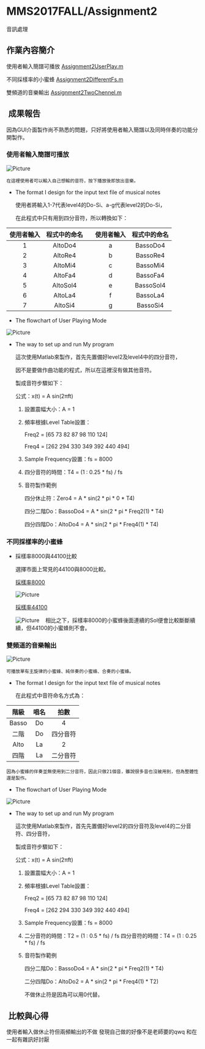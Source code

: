 # MMS2017FALL/Assignment2
音訊處理

##  作業內容簡介
使用者輸入簡譜可播放 [Assignment2UserPlay.m]

不同採樣率的小蜜蜂 [Assignment2DifferentFs.m]

雙頻道的音樂輸出 [Assignment2TwoChennel.m]

  [Assignment2UserPlay.m]: https://github.com/PeiShanYang/MMS2017FALL/blob/master/Assignment2/Assignment2UserPlay.m
  [Assignment2DifferentFs.m]: https://github.com/PeiShanYang/MMS2017FALL/blob/master/Assignment2/Assignment2DifferentFs.m
  [Assignment2TwoChennel.m]: https://github.com/PeiShanYang/MMS2017FALL/blob/master/Assignment2/Assignment2TwoChennel.m

##  成果報告
因為GUI介面製作尚不熟悉的問題，只好將使用者輸入簡譜以及同時伴奏的功能分開製作。

### 使用者輸入簡譜可播放

![Picture](UserPlay.JPG)

    在這裡使用者可以輸入自己想輸的音符，按下播放後即放出音樂。

* The format I design for the input text file of musical notes

    使用者將輸入1-7代表level4的Do-Si、a-g代表level2的Do-Si，

    在此程式中只有用到四分音符，所以轉換如下：

使用者輸入|程式中的命名||使用者輸入|程式中的命名
:---:|:---:|:---:|:---:|:---:
1|AltoDo4||a|BassoDo4
2|AltoRe4||b|BassoRe4
3|AltoMi4||c|BassoMi4
4|AltoFa4||d|BassoFa4
5|AltoSol4||e|BassoSol4
6|AltoLa4||f|BassoLa4
7|AltoSi4||g|BassoSi4

* The flowchart of User Playing Mode

![Picture](UserPlayFlowchart.JPG)

* The way to set up and run My program

    這次使用Matlab來製作，首先先置備好level2及level4中的四分音符，

    因不是要做作曲功能的程式，所以在這裡沒有做其他音符。

    製成音符步驟如下：

    公式：x(t) = A sin(2πft)
    1. 設置震幅大小：A = 1
    2. 頻率根據Level Table設置：

        Freq2 = [65 73 82 87 98 110 124]

        Freq4 = [262 294 330 349 392 440 494]
    3. Sample Frequency設置：fs = 8000
    4. 四分音符的時間：T4 = (1 : 0.25 * fs) / fs
    5. 音符製作範例

        四分休止符：Zero4 = A * sin(2 * pi * 0 * T4)

        四分二階Do：BassoDo4 = A * sin(2 * pi * Freq2(1) * T4)

        四分四階Do：AltoDo4 = A * sin(2 * pi * Freq4(1) * T4)

### 不同採樣率的小蜜蜂

* 採樣率8000與44100比較

    選擇市面上常見的44100與8000比較。
    
    [採樣率8000]
    
  [採樣率8000]:https://github.com/PeiShanYang/MMS2017FALL/blob/master/Assignment2/fs8000LittleBee.wav
![Picture](fs44100.JPG)

   [採樣率44100]
  
  [採樣率44100]:https://github.com/PeiShanYang/MMS2017FALL/blob/master/Assignment2/fs44100LittleBee.wav
![Picture](fs8000.JPG)
    相比之下，採樣率8000的小蜜蜂後面連續的Sol便會比較斷斷續續，但44100的小蜜蜂則不會。

### 雙頻道的音樂輸出

![Picture](TwoChannel.JPG)

    可播放單有主旋律的小蜜蜂、純伴奏的小蜜蜂、合奏的小蜜蜂。

* The format I design for the input text file of musical notes

    在此程式中音符命名方式為：

階級|唱名|拍數
:---:|:---:|:---:
Basso|Do|4
二階|Do|四分音符
Alto|La|2
四階|La|二分音符

    因為小蜜蜂的伴奏並無使用到二分音符，因此只做21個音，雖說很多音也沒被用到，但為整體性還是製作。

* The flowchart of User Playing Mode

![Picture](TwoChannelFlowchart.JPG)

* The way to set up and run My program

    這次使用Matlab來製作，首先先置備好level2的四分音符及level4的二分音符、四分音符，

    製成音符步驟如下：

    公式：x(t) = A sin(2πft)
    1. 設置震幅大小：A = 1
    2. 頻率根據Level Table設置：

        Freq2 = [65 73 82 87 98 110 124]

        Freq4 = [262 294 330 349 392 440 494]
    3. Sample Frequency設置：fs = 8000
    4. 二分音符的時間：T2 = (1 : 0.5 * fs) / fs
        四分音符的時間：T4 = (1 : 0.25 * fs) / fs
    5. 音符製作範例

        四分二階Do：BassoDo4 = A * sin(2 * pi * Freq2(1) * T4)

        二分四階Do：AltoDo2 = A * sin(2 * pi * Freq4(1) * T2)

        不做休止符是因為可以用0代替。

##  比較與心得
使用者輸入做休止符但兩頻輸出的不做
發現自己做的好像不是老師要的qwq
和在一起有雜訊好討厭
